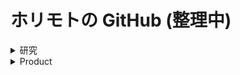 # ホリモトの GitHub (整理中)

<details>

<summary>研究</summary>

JSAI2024 - 学会の資料およびパワポ

src - ソースコード

</details>


<details>

自主的に作成してみたもの

<summary>Product</summary>

assets - 画像等

pages - リンク先

</details>
